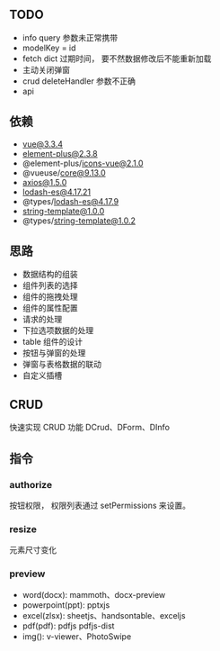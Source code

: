 ## TODO

- info query 参数未正常携带
- modelKey = id
- fetch dict 过期时间， 要不然数据修改后不能重新加载
- 主动关闭弹窗
- crud deleteHandler 参数不正确
- api

## 依赖

- vue@3.3.4
- element-plus@2.3.8
- @element-plus/icons-vue@2.1.0
- @vueuse/core@9.13.0
- axios@1.5.0
- lodash-es@4.17.21
- @types/lodash-es@4.17.9
- string-template@1.0.0
- @types/string-template@1.0.2

## 思路

- 数据结构的组装
- 组件列表的选择
- 组件的拖拽处理
- 组件的属性配置
- 请求的处理
- 下拉选项数据的处理
- table 组件的设计
- 按钮与弹窗的处理
- 弹窗与表格数据的联动
- 自定义插槽

## CRUD

快速实现 CRUD 功能 DCrud、DForm、DInfo

## 指令

### authorize

按钮权限， 权限列表通过 setPermissions 来设置。

### resize

元素尺寸变化

### preview

- word(docx): mammoth、docx-preview
- powerpoint(ppt): pptxjs
- excel(zlsx): sheetjs、handsontable、exceljs
- pdf(pdf): pdfjs pdfjs-dist
- img(): v-viewer、PhotoSwipe

